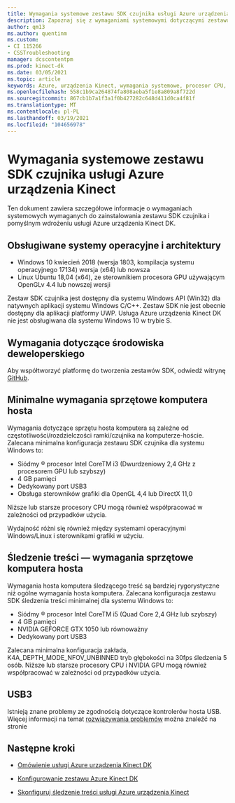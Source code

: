 ```yaml
---
title: Wymagania systemowe zestawu SDK czujnika usługi Azure urządzenia Kinect
description: Zapoznaj się z wymaganiami systemowymi dotyczącymi zestawu Azure urządzenia Kinect sensor SDK w systemach Windows i Linux.
author: qm13
ms.author: quentinm
ms.custom:
- CI 115266
- CSSTroubleshooting
manager: dcscontentpm
ms.prod: kinect-dk
ms.date: 03/05/2021
ms.topic: article
keywords: Azure, urządzenia Kinect, wymagania systemowe, procesor CPU, procesor GPU, USB, konfiguracja, instalacja, minimum, wymagania
ms.openlocfilehash: 558c1b9ca264874fa808aeba5f1e8a809a8f722d
ms.sourcegitcommit: 867cb1b7a1f3a1f0b427282c648d411d0ca4f81f
ms.translationtype: MT
ms.contentlocale: pl-PL
ms.lasthandoff: 03/19/2021
ms.locfileid: "104656978"
---
```

# <a name="azure-kinect-sensor-sdk-system-requirements"></a>Wymagania systemowe zestawu SDK czujnika usługi Azure urządzenia Kinect

Ten dokument zawiera szczegółowe informacje o wymaganiach systemowych wymaganych do zainstalowania zestawu SDK czujnika i pomyślnym wdrożeniu usługi Azure urządzenia Kinect DK.

## <a name="supported-operating-systems-and-architectures"></a>Obsługiwane systemy operacyjne i architektury

- Windows 10 kwiecień 2018 (wersja 1803, kompilacja systemu operacyjnego 17134) wersja (x64) lub nowsza
- Linux Ubuntu 18,04 (x64), ze sterownikiem procesora GPU używającym OpenGLv 4.4 lub nowszej wersji

Zestaw SDK czujnika jest dostępny dla systemu Windows API (Win32) dla natywnych aplikacji systemu Windows C/C++. Zestaw SDK nie jest obecnie dostępny dla aplikacji platformy UWP. Usługa Azure urządzenia Kinect DK nie jest obsługiwana dla systemu Windows 10 w trybie S.

## <a name="development-environment-requirements"></a>Wymagania dotyczące środowiska deweloperskiego

Aby współtworzyć platformę do tworzenia zestawów SDK, odwiedź witrynę [GitHub](https://github.com/Microsoft/Azure-Kinect-Sensor-SDK).

## <a name="minimum-host-pc-hardware-requirements"></a>Minimalne wymagania sprzętowe komputera hosta

Wymagania dotyczące sprzętu hosta komputera są zależne od częstotliwości/rozdzielczości ramki/czujnika na komputerze-hoście. Zalecana minimalna konfiguracja zestawu SDK czujnika dla systemu Windows to:

- Siódmy &reg; procesor Intel CoreTM i3 (Dwurdzeniowy 2,4 GHz z procesorem GPU lub szybszy)
- 4 GB pamięci
- Dedykowany port USB3
- Obsługa sterowników grafiki dla OpenGL 4,4 lub DirectX 11,0

Niższe lub starsze procesory CPU mogą również współpracować w zależności od przypadków użycia.

Wydajność różni się również między systemami operacyjnymi Windows/Linux i sterownikami grafiki w użyciu.

## <a name="body-tracking-host-pc-hardware-requirements"></a>Śledzenie treści — wymagania sprzętowe komputera hosta

Wymagania hosta komputera śledzącego treść są bardziej rygorystyczne niż ogólne wymagania hosta komputera. Zalecana konfiguracja zestawu SDK śledzenia treści minimalnej dla systemu Windows to:

- Siódmy &reg; procesor Intel CoreTM i5 (Quad Core 2,4 GHz lub szybszy)
- 4 GB pamięci
- NVIDIA GEFORCE GTX 1050 lub równoważny
- Dedykowany port USB3

Zalecana minimalna konfiguracja zakłada, K4A_DEPTH_MODE_NFOV_UNBINNED tryb głębokości na 30fps śledzenia 5 osób. Niższe lub starsze procesory CPU i NVIDIA GPU mogą również współpracować w zależności od przypadków użycia.

## <a name="usb3"></a>USB3

Istnieją znane problemy ze zgodnością dotyczące kontrolerów hosta USB. Więcej informacji na temat [rozwiązywania problemów](troubleshooting.md#usb3-host-controller-compatibility) można znaleźć na stronie

## <a name="next-steps"></a>Następne kroki

- [Omówienie usługi Azure urządzenia Kinect DK](about-azure-kinect-dk.md)

- [Konfigurowanie zestawu Azure Kinect DK](set-up-azure-kinect-dk.md)

- [Skonfiguruj śledzenie treści usługi Azure urządzenia Kinect](body-sdk-setup.md)
